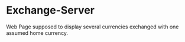 # Exchange-Server
Web Page supposed to display several currencies exchanged with one assumed home currency.
